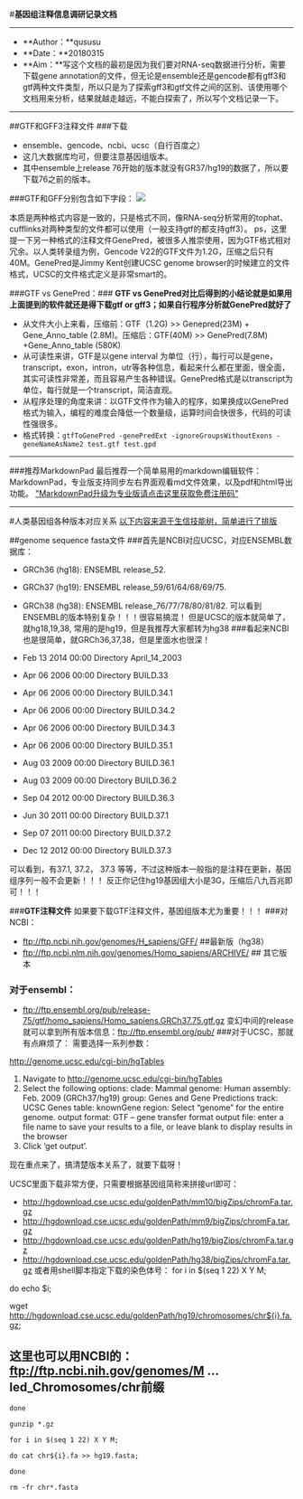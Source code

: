 #**基因组注释信息调研记录文档**

---
- **Author：**qususu
- **Date：**20180315
- **Aim：**写这个文档的最初是因为我们要对RNA-seq数据进行分析，需要下载gene annotation的文件，但无论是ensemble还是gencode都有gff3和gtf两种文件类型，所以只是为了探索gff3和gtf文件之间的区别、该使用哪个文档用来分析，结果就越走越远，不能白探索了，所以写个文档记录一下。

---

##GTF和GFF3注释文件
###下载
- ensemble、gencode、ncbi、ucsc（自行百度之） 
- 这几大数据库均可，但要注意基因组版本。
- 其中ensemble上release 76开始的版本就没有GR37/hg19的数据了，所以要下载76之前的版本。

###GTF和GFF分别包含如下字段：
![](https://i.imgur.com/rWzjMS8.png)

本质是两种格式内容是一致的，只是格式不同，像RNA-seq分析常用的tophat、cufflinks对两种类型的文件都可以使用（一般支持gtf的都支持gff3）。
ps，这里提一下另一种格式的注释文件GenePred，被很多人推崇使用，因为GTF格式相对冗余。以人类转录组为例，Gencode V22的GTF文件为1.2G，压缩之后只有40M。GenePred是Jimmy Kent创建UCSC genome browser的时候建立的文件格式，UCSC的文件格式定义是非常smart的。

###GTF vs GenePred：###
**GTF vs GenePred对比后得到的小结论就是如果用上面提到的软件就还是得下载gtf or gff3；如果自行程序分析就GenePred就好了**

- 从文件大小上来看，压缩前：GTF（1.2G) >> Genepred(23M) + Gene_Anno_table (2.8M)。压缩后：GTF(40M) >> GenePred(7.8M) +Gene_Anno_table (580K)
- 从可读性来讲，GTF是以gene interval 为单位（行），每行可以是gene，transcript，exon，intron，utr等各种信息，看起来什么都在里面，很全面，其实可读性非常差，而且容易产生各种错误。GenePred格式是以transcript为单位，每行就是一个transcript，简洁直观。
- 从程序处理的角度来讲：以GTF文件作为输入的程序，如果换成以GenePred格式为输入，编程的难度会降低一个数量级，运算时间会快很多，代码的可读性强很多。
- 格式转换：```gtfToGenePred -genePredExt -ignoreGroupsWithoutExons -geneNameAsName2 test.gtf test.gpd```

---
###推荐MarkdownPad
最后推荐一个简单易用的markdown编辑软件：MarkdownPad，专业版支持同步左右界面观看md文件效果，以及pdf和html导出功能。
["MarkdownPad升级为专业版请点击这里获取免费注册码"](http://blog.csdn.net/griswold6/article/details/52554820)

---
#人类基因组各种版本对应关系
[以下内容来源于生信技能树，简单进行了排版](http://www.biotrainee.com/thread-29-1-1.html)

##genome sequence fasta文件
###首先是NCBI对应UCSC，对应ENSEMBL数据库：
- GRCh36 (hg18): ENSEMBL release_52.
- GRCh37 (hg19): ENSEMBL release_59/61/64/68/69/75.
- GRCh38 (hg38): ENSEMBL  release_76/77/78/80/81/82.
可以看到ENSEMBL的版本特别复杂！！！很容易搞混！
但是UCSC的版本就简单了，就hg18,19,38, 常用的是hg19，但是我推荐大家都转为hg38
###看起来NCBI也是很简单，就GRCh36,37,38，但是里面水也很深！

- Feb 13 2014 00:00    Directory April_14_2003
- Apr 06 2006 00:00    Directory BUILD.33
- Apr 06 2006 00:00    Directory BUILD.34.1
- Apr 06 2006 00:00    Directory BUILD.34.2
- Apr 06 2006 00:00    Directory BUILD.34.3
- Apr 06 2006 00:00    Directory BUILD.35.1
- Aug 03 2009 00:00    Directory BUILD.36.1
- Aug 03 2009 00:00    Directory BUILD.36.2
- Sep 04 2012 00:00    Directory BUILD.36.3
- Jun 30 2011 00:00    Directory BUILD.37.1
- Sep 07 2011 00:00    Directory BUILD.37.2
- Dec 12 2012 00:00    Directory BUILD.37.3

可以看到，有37.1,   37.2，  37.3 等等，不过这种版本一般指的是注释在更新，基因组序列一般不会更新！！！
反正你记住hg19基因组大小是3G，压缩后八九百兆即可！！！

###**GTF注释文件**
如果要下载GTF注释文件，基因组版本尤为重要！！！
###对NCBI：
- ftp://ftp.ncbi.nih.gov/genomes/H_sapiens/GFF/          ##最新版（hg38）
- ftp://ftp.ncbi.nlm.nih.gov/genomes/Homo_sapiens/ARCHIVE/    ## 其它版本
### 对于ensembl： ###

- ftp://ftp.ensembl.org/pub/release-75/gtf/homo_sapiens/Homo_sapiens.GRCh37.75.gtf.gz
变幻中间的release就可以拿到所有版本信息：ftp://ftp.ensembl.org/pub/
###对于UCSC，那就有点麻烦了：
需要选择一系列参数：

http://genome.ucsc.edu/cgi-bin/hgTables

1. Navigate to http://genome.ucsc.edu/cgi-bin/hgTables
2. Select the following options:
clade: Mammal
genome: Human
assembly: Feb. 2009 (GRCh37/hg19)
group: Genes and Gene Predictions
track: UCSC Genes
table: knownGene
region: Select “genome” for the entire genome.
output format: GTF – gene transfer format
output file: enter a file name to save your results to a file, or leave blank to display results in the browser
3. Click ‘get output’.

现在重点来了，搞清楚版本关系了，就要下载呀！

UCSC里面下载非常方便，只需要根据基因组简称来拼接url即可：

- http://hgdownload.cse.ucsc.edu/goldenPath/mm10/bigZips/chromFa.tar.gz
- http://hgdownload.cse.ucsc.edu/goldenPath/mm9/bigZips/chromFa.tar.gz
- http://hgdownload.cse.ucsc.edu/goldenPath/hg19/bigZips/chromFa.tar.gz
- http://hgdownload.cse.ucsc.edu/goldenPath/hg38/bigZips/chromFa.tar.gz
或者用shell脚本指定下载的染色体号：
for i in $(seq 1 22) X Y M;

do echo $i;

wget http://hgdownload.cse.ucsc.edu/goldenPath/hg19/chromosomes/chr${i}.fa.gz;

## 这里也可以用NCBI的：ftp://ftp.ncbi.nih.gov/genomes/M ... led_Chromosomes/chr前缀
```done```

```gunzip *.gz```

```for i in $(seq 1 22) X Y M;```

```do cat chr${i}.fa >> hg19.fasta;```

```done```

```rm -fr chr*.fasta```


